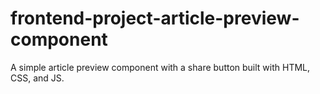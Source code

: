 # frontend-project-article-preview-component
 A simple article preview component with a share button built with HTML, CSS, and JS.
